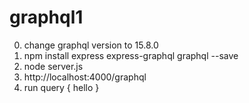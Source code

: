 # graphql1

0. change graphql version to 15.8.0
1. npm install express express-graphql graphql --save
2. node server.js
3. http://localhost:4000/graphql
4. run query
{
    hello
}